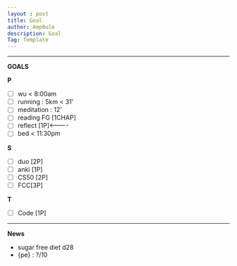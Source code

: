 ```yaml
---
layout : post
title: Goal
author: Amp0ule
description: Goal
Tag: Template
---
```


****
**GOALS**

**P**

- [ ] wu < 8:00am
- [ ] running : 5km < 31' 
- [ ] meditation : 12'
- [ ] reading FG [1CHAP] 
- [ ] reflect [1P]<----
- [ ] bed < 11:30pm

**S**

- [ ] duo [2P]
- [ ] anki [1P]
- [ ] CS50 [2P]  
- [ ] FCC[3P]

**T**

- [ ] Code [1P]

***
**News**

- sugar free diet d28
- {pe} : ?/10
